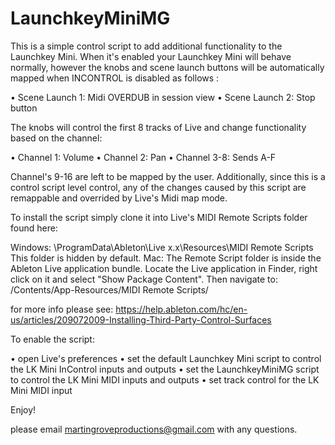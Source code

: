 # LaunchkeyMiniMG 


This is a simple control script to add additional functionality to the Launchkey Mini. When it's enabled your Launchkey Mini will behave normally, however the knobs and scene launch buttons will be automatically mapped when INCONTROL is disabled as follows : 

• Scene Launch 1: Midi OVERDUB in session view 
• Scene Launch 2: Stop button 

The knobs will control the first 8 tracks of Live and change functionality based on the channel: 

• Channel 1: Volume
• Channel 2: Pan
• Channel 3-8: Sends A-F 

Channel's 9-16 are left to be mapped by the user. Additionally, since this is a control script level control, any of the changes caused by this script are remappable and overrided by Live's Midi map mode. 

To install the script simply clone it into Live's MIDI Remote Scripts folder found here: 

Windows: \ProgramData\Ableton\Live x.x\Resources\MIDI Remote Scripts\
This folder is hidden by default.
Mac: The Remote Script folder is inside the Ableton Live application bundle. Locate the Live application in Finder, right click on it and select "Show Package Content". Then navigate to: /Contents/App-Resources/MIDI Remote Scripts/

for more info please see: 
https://help.ableton.com/hc/en-us/articles/209072009-Installing-Third-Party-Control-Surfaces

To enable the script: 

• open Live's preferences 
• set the default Launchkey Mini script to control the LK Mini InControl inputs and outputs 
• set the LaunchkeyMiniMG script to control the LK Mini MIDI inputs and outputs 
• set track control for the LK Mini MIDI input 

Enjoy! 

please email martingroveproductions@gmail.com with any questions. 

